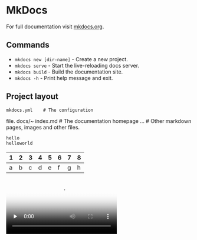 # MkDocs

For full documentation visit [mkdocs.org](https://www.mkdocs.org).

## Commands

* `mkdocs new [dir-name]` - Create a new project.
* `mkdocs serve` - Start the live-reloading docs server.
* `mkdocs build` - Build the documentation site.
* `mkdocs -h` - Print help message and exit.

## Project layout

    mkdocs.yml    # The configuration
 file.
    docs/~
        index.md  # The documentation homepage
        ...       # Other markdown pages, images and other files.



~~~python
hello
helloworld
~~~~




|  1 |  2 | 3 | 4  |  5 |  6 |7  |  8 |
|---|---|---|---|---|---|---|---|
|  a |  b |c  |   d| e  | f  | g |  h |

<video id="video" controls="" preload="none" poster="封面">
      <source id="mp4" src="https://www.youtube.com/watch?v=WRIMEJ12aUQ" type="video/mp4">